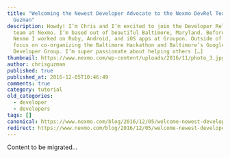 ```yaml
---
title: "Welcoming the Newest Developer Advocate to the Nexmo DevRel Team: Chris
  Guzman"
description: Howdy! I’m Chris and I’m excited to join the Developer Relations
  team at Nexmo. I’m based out of beautiful Baltimore, Maryland. Before joining
  Nexmo I worked on Ruby, Android, and iOS apps at Groupon. Outside of work I
  focus on co-organizing the Baltimore Hackathon and Baltimore’s Google
  Developer Group. I’m super passionate about helping others […]
thumbnail: https://www.nexmo.com/wp-content/uploads/2016/11/photo_3.jpg
author: chrisguzman
published: true
published_at: 2016-12-05T10:46:49
comments: true
category: tutorial
old_categories:
  - developer
  - developers
tags: []
canonical: https://www.nexmo.com/blog/2016/12/05/welcome-newest-developer-advocate-nexmo-devrel-team-chris-guzman-dr
redirect: https://www.nexmo.com/blog/2016/12/05/welcome-newest-developer-advocate-nexmo-devrel-team-chris-guzman-dr
---
```

Content to be migrated...